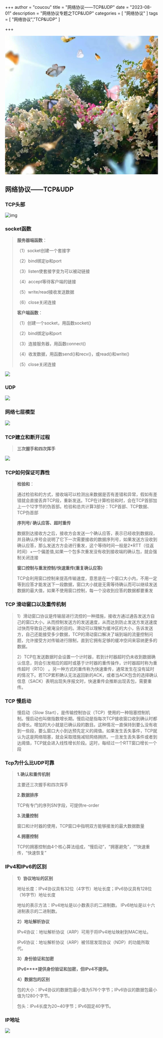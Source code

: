 +++
author = "coucou"
title = "网络协议——TCP&UDP"
date = "2023-08-01"
description = "网络协议专题之TCP&UDP"
categories = [
    "网络协议"
]
tags = [
    "网络协议","TCP&UDP"
]

+++

![](1.jpg)

## 网络协议——TCP&UDP

### TCP头部

![img](2.png)

### socket函数

>**服务器端函数**：
>
>（1）socket创建一个套接字
>
>（2）bind绑定ip和port
>
>（3）listen使套接字变为可以被动链接
>
>（4）accept等待客户端的链接
>
>（5）write/read接收发送数据
>
>（6）close关闭连接
>
>**客户端函数**：
>
>（1）创建一个socket，用函数socket()
>
>（2）bind绑定ip和port
>
>（3）连接服务器，用函数connect()
>
>（4）收发数据，用函数send()和recv()，或read()和write()
>
>（5）close关闭连接

![](3.png)

### UDP

![](4.png)

### 网络七层模型

![](5.png)

### TCP建立和断开过程

> **三次握手和四次挥手**

![](7.png)

### TCP如何保证可靠性

>**检验和**：
>
>通过检验和的方式，接收端可以检测出来数据是否有差错和异常，假如有差错就会直接丢弃TCP段，重新发送。TCP在计算检验和时，会在TCP首部加上一个12字节的伪首部。检验和总共计算3部分：TCP首部、TCP数据、TCP伪首部
>
>**序列号/  确认应答、超时重传**
>
>数据到达接收方之后，接收方会发送一个确认应答，表示已经收到数据段，并且确认序号会说明了它下一次需要接收的数据序列号，如果发送方没收到确认应答，那么发送方方会进行重发，这个等待时间一般是2*RTT（往返时间）+一个偏差值,如果一个包多次重发没有收到接收端的确认包，就会强制关闭连接
>
>**窗口控制与重发控制/快速重传(重复确认应答)**
>
>TCP会利用窗口控制来提高传输速度，意思是在一个窗口大小内，不用一定等到应答才能发送下一段数据，窗口大小就是无需等待确认而可以继续发送数据的最大值，如果不使用窗口控制，每一个没收到应答的数据都要重发

### TCP 滑动窗口以及重传机制

>1）滑动窗口协议是传输层进行流控的一种措施，接收方通过通告发送方自己的窗口大小，从而控制发送方的发送速度，从而达到防止发送方发送速度过快而导致自己被淹没的目的。滑动可以理解为缓冲区的大小，告诉发送方，自己还能接受多少数据，TCP的滑动窗口解决了端到端的流量控制问题，允许接受方对传输进行限制，直到它拥有足够的缓冲空间来容纳更多的数据。
>
>2）TCP在发送数据时会设置一个计时器，若到计时器超时仍未收到数据确认信息，则会引发相应的超时或基于计时器的重传操作，计时器超时称为重传超时（RTO） 。另一种方式的重传称为快速重传，通常发生在没有延时的情况下。若TCP累积确认无法返回新的ACK，或者当ACK包含的选择确认信息（SACK）表明出现失序报文时，快速重传会推断出现丢包，需要重传。

### TCP 慢启动

>慢启动（Slow Start），是传输控制协议（TCP）使用的一种阻塞控制机制。慢启动也叫做指数增长期。慢启动是指每次TCP接收窗口收到确认时都会增长。增加的大小就是已确认段的数目。这种情况一直保持到要么没有收到一些段，要么窗口大小到达预先定义的阈值。如果发生丢失事件，TCP就认为这是网络阻塞，就会采取措施减轻网络拥挤。一旦发生丢失事件或者到达阈值，TCP就会进入线性增长阶段。这时，每经过一个RTT窗口增长一个段

### Tcp为什么比UDP可靠

>**1.确认和重传机制**
>
>主要还三次握手和四次挥手
>
>**2.数据排序**
>
>TCP有专门的序列SN字段，可提供re-order
>
>**3.流量控制**
>
>窗口和计时器的使用，TCP窗口中指明双方能够接发的最大数据数量
>
>**4.拥塞控制**
>
>TCP的拥塞控制由4个核心算法组成，“慢启动”，“拥塞避免”，“”快速重传，“快速恢复”

### IPv4和IPv6的区别

>**1）协议地址的区别**
>
>地址长度：IPv4协议具有32位（4字节）地址长度；IPv6协议具有128位（16字节）地址长度
>
>地址的表示方法：IPv4地址是以小数表示的二进制数。 IPv6地址是以十六进制表示的二进制数。
>
>**2）地址解析协议**
>
>IPv4协议：地址解析协议（ARP）可用于将IPv4地址映射到MAC地址。
>
>IPv6协议：地址解析协议（ARP）被邻居发现协议（NDP）的功能所取代。
>
>**3）身份验证和加密**
>
>**IPv6****提供身份验证和加密，但IPv4不提供。**
>
>**4）数据包的区别**
>
>包的大小：IPv4协议的数据包最小值为576个字节；IPv6协议的数据包最小值为1280个字节。
>
>包头：IPv4长度为20~40字节；IPv6固定40字节。

### IP地址

![](6.png)


